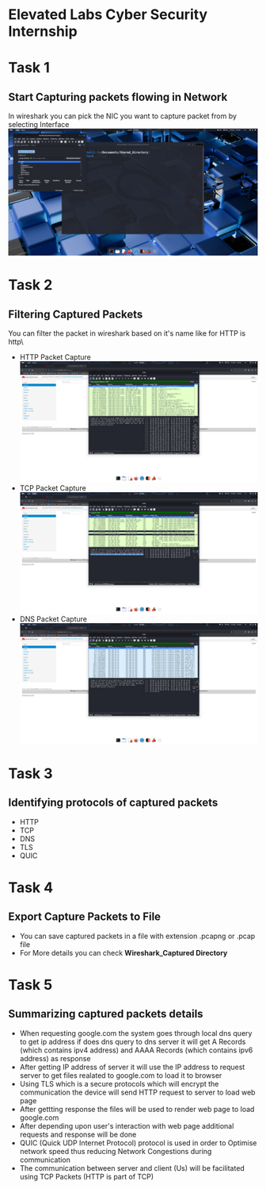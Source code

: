 # Elevated Labs Cyber Security Internship

# Task 1
## Start Capturing packets flowing in Network
In wireshark you can pick the NIC you want to capture packet from by selecting Interface\
![screenshot of interface selection](Media/wireshark_start.png)


# Task 2
## Filtering Captured Packets
You can filter the packet in wireshark based on it's name like for HTTP is http\
* HTTP Packet Capture
![http packet capture screenshot](Media/http_capture.png)
* TCP Packet Capture
![tcp packet capture screenshot](Media/tcp_capture.png)
* DNS Packet Capture
![dns packet capture screenshot](Media/dns_capture.png)

# Task 3
## Identifying protocols of captured packets
* HTTP
* TCP
* DNS
* TLS
* QUIC

# Task 4
## Export Capture Packets to File
* You can save captured packets in a file with extension .pcapng or .pcap file
* For More details you can check **Wireshark_Captured Directory**

# Task 5
## Summarizing captured packets details
* When requesting google.com the system goes through local dns query to get ip address if does dns query to dns server it will get A Records (which contains ipv4 address) and AAAA Records (which contains ipv6 address) as response 
* After getting IP address of server it will use the IP address to request server to get files realated to google.com to load it to browser
* Using TLS which is a secure protocols which will encrypt the communication the device will send HTTP request to server to load web page 
* After gettting response the files will be used to render web page to load google.com 
* After depending upon user's interaction with web page additional requests and response will be done
* QUIC (Quick UDP Internet Protocol) protocol is used in order to Optimise network speed thus reducing Network Congestions during communication
* The communication between server and client (Us) will be facilitated using TCP Packets (HTTP is part of TCP)

